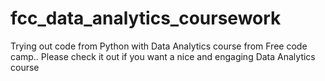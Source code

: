 # fcc_data_analytics_coursework
Trying out code from Python with Data Analytics course from Free code camp.. Please check it out if you want a nice and engaging Data Analytics course
